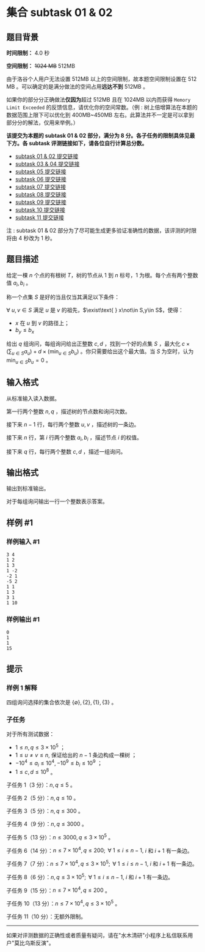 # 集合 subtask 01 & 02

## 题目背景

**时间限制：** 4.0 秒

**空间限制：** ~~1024 MB~~ 512MB

由于洛谷个人用户无法设置 512MB 以上的空间限制，故本题空间限制设置在 512 MB 。可以确定的是满分做法的空间占用**远达不到** 512MB 。

如果你的部分分正确做法**仅因为**超过 512MB 且在 1024MB 以内而获得 `Memory Limit Exceeded` 的反馈信息，请优化你的空间常数。（例 : 树上倍增算法在本题的数据范围上限下可以优化到 400MB~450MB 左右。此算法并不一定是可以拿到部分分的解法，仅用来举例。）

**该提交为本题的 subtask 01 & 02 部分，满分为 $8$ 分。各子任务的限制具体见最下方。各 subtask 评测链接如下，请各位自行计算总分数。**

- [subtask 01 &amp; 02 提交链接](https://www.luogu.com.cn/problem/U413065)
- [subtask 03 &amp; 04 提交链接](https://www.luogu.com.cn/problem/U414735)
- [subtask 05 提交链接](https://www.luogu.com.cn/problem/U414737)
- [subtask 06 提交链接](https://www.luogu.com.cn/problem/U414738)
- [subtask 07 提交链接](https://www.luogu.com.cn/problem/U414739)
- [subtask 08 提交链接](https://www.luogu.com.cn/problem/U414740)
- [subtask 09 提交链接](https://www.luogu.com.cn/problem/U414741)
- [subtask 10 提交链接](https://www.luogu.com.cn/problem/U414938)
- [subtask 11 提交链接](https://www.luogu.com.cn/problem/U414939)

注 : subtask 01 & 02 部分为了尽可能生成更多验证准确性的数据，该评测的时限将由 4 秒改为 1 秒。

## 题目描述

给定一棵 $n$ 个点的有根树 $T$，树的节点从 $1$ 到 $n$ 标号，$1$ 为根。每个点有两个整数值 $a_i,b_i$ 。

称一个点集 $S$ 是好的当且仅当其满足以下条件：

$\forall\text{ } u, v\in S$ 满足 $u$ 是 $v$ 的祖先，$\exist\text{ } x\not\in S,y\in S$，使得：

- $x$ 在 $u$ 到 $v$ 的路径上；
- $b_y \le b_x$

给出 $q$ 组询问，每组询问给出正整数 $c,d$ ，找到一个好的点集 $S$ ，最大化 $c\times (\sum_{u\in S}a_u)+d\times (\min_{u\in S}b_u)$ 。你只需要给出这个最大值。当 $S$ 为空时，认为 $\min_{u\in S} b_u=0$ 。

## 输入格式

从标准输入读入数据。

第一行两个整数 $n,q$ ，描述树的节点数和询问次数。

接下来 $n-1$ 行，每行两个整数 $u,v$ ，描述树的一条边。

接下来 $n$ 行，第 $i$ 行两个整数 $a_i,b_i$ ，描述节点 $i$ 的权值。

接下来 $q$ 行，每行两个整数 $c,d$ ，描述一组询问。

## 输出格式

输出到标准输出。

对于每组询问输出一行一个整数表示答案。

## 样例 #1

### 样例输入 #1

```
3 4
1 2
1 3
1 -2
-2 1
-5 2
1 1
1 3
3 1
1 10
```

### 样例输出 #1

```
0
1
1
15
```

## 提示

### 样例 1 解释

四组询问选择的集合依次是 $\{\emptyset\},\{2\},\{1\},\{3\}$ 。

### 子任务

对于所有测试数据：

- $1\le n,q\le 3\times 10^5$ ；
- $1\le u\ne v\le n$, 保证给出的 $n-1$ 条边构成一棵树 ；
- $-10^4\le a_i\le 10^4,-10^9\le b_i\le 10^9$ ；
- $1\le c,d\le 10^8$ 。

子任务 1（3 分）：$n,q\le 5$ 。

子任务 2（5 分）：$n,q\le 10$ 。

子任务 3（5 分）：$n,q\le 300$ 。

子任务 4（9 分）：$n,q\le 3000$ 。

子任务 5（13 分）：$n\le 3000,q\le 3\times 10^5$ 。

子任务 6（14 分）：$n\le 7\times 10^4,q\le 200;\text{ }\forall\text{ } 1\le i\le n-1,$ $i$ 和 $i+1$ 有一条边。

子任务 7（7 分）：$n\le 7\times 10^4,q\le 3\times 10^5;\text{ }\forall\text{ } 1\le i\le n-1,$ $i$ 和 $i+1$ 有一条边。

子任务 8（6 分）：$n,q\le 3\times 10^5;\text{ }\forall\text{ } 1\le i\le n-1,$ $i$ 和 $i+1$ 有一条边。

子任务 9（15 分）：$n\le 7\times 10^4,q\le 200$ 。

子任务 10（13 分）：$n\le 7\times 10^4,q\le 3\times 10^5$ 。

子任务 11（10 分）：无额外限制。

---

如果对评测数据的正确性或者质量有疑问，请在"水木清研"小程序上私信联系用户"莫比乌斯反演"。
